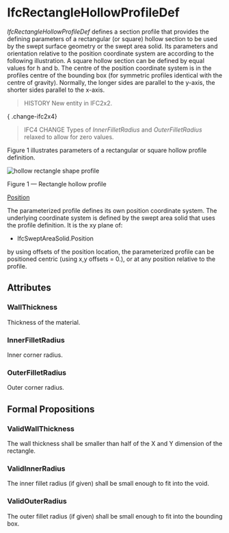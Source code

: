 # IfcRectangleHollowProfileDef

_IfcRectangleHollowProfileDef_ defines a section profile that provides the defining parameters of a rectangular (or square) hollow section to be used by the swept surface geometry or the swept area solid. Its parameters and orientation relative to the position coordinate system are according to the following illustration. A square hollow section can be defined by equal values for h and b. The centre of the position coordinate system is in the profiles centre of the bounding box (for symmetric profiles identical with the centre of gravity). Normally, the longer sides are parallel to the y-axis, the shorter sides parallel to the x-axis.

> HISTORY  New entity in IFC2x2.

{ .change-ifc2x4}
> IFC4 CHANGE  Types of _InnerFilletRadius_ and _OuterFilletRadius_ relaxed to allow for zero values.

Figure 1 illustrates parameters of a rectangular or square hollow profile definition.

![hollow rectangle shape profile](../../../../figures/ifcrectanglehollowprofiledef.gif)

Figure 1 &mdash; Rectangle hollow profile

<u>Position</u>

The parameterized profile defines its own position coordinate system.  The underlying coordinate system is defined by the swept area solid that uses the profile definition. It is the xy plane of:

 * IfcSweptAreaSolid.Position

by using offsets of the position location, the parameterized profile can be positioned centric (using x,y offsets = 0.), or at any position relative to the profile.

## Attributes

### WallThickness
Thickness of the material.

### InnerFilletRadius
Inner corner radius.

### OuterFilletRadius
Outer corner radius.

## Formal Propositions

### ValidWallThickness
The wall thickness shall be smaller than half of the X and Y dimension of the rectangle.

### ValidInnerRadius
The inner fillet radius (if given) shall be small enough to fit into the void.

### ValidOuterRadius
The outer fillet radius (if given) shall be small enough to fit into the bounding box.
